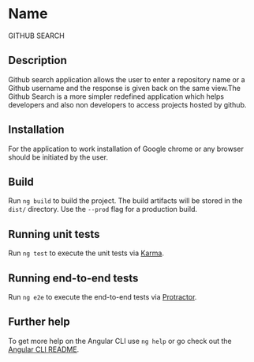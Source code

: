 # Name
GITHUB SEARCH

## Description
Github search application allows the user to enter a repository name or a Github username and the response is given back on the same view.The Github Search is a more simpler redefined application which helps developers and also non developers to access projects hosted by github.


## Installation
For the application to work installation of Google chrome or any browser should be initiated by the user.


## Build

Run `ng build` to build the project. The build artifacts will be stored in the `dist/` directory. Use the `--prod` flag for a production build.

## Running unit tests

Run `ng test` to execute the unit tests via [Karma](https://karma-runner.github.io).

## Running end-to-end tests

Run `ng e2e` to execute the end-to-end tests via [Protractor](http://www.protractortest.org/).

## Further help

To get more help on the Angular CLI use `ng help` or go check out the [Angular CLI README](https://github.com/angular/angular-cli/blob/master/README.md).
